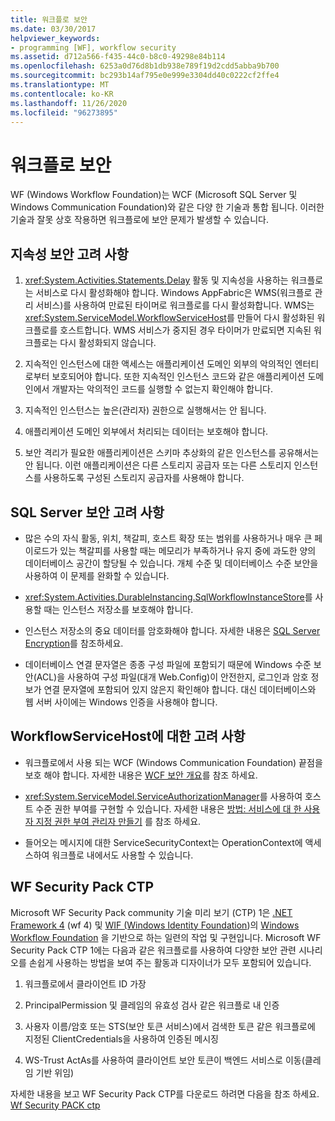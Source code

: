 ```yaml
---
title: 워크플로 보안
ms.date: 03/30/2017
helpviewer_keywords:
- programming [WF], workflow security
ms.assetid: d712a566-f435-44c0-b8c0-49298e84b114
ms.openlocfilehash: 6253a0d76d8b1db938e789f19d2cdd5abba9b700
ms.sourcegitcommit: bc293b14af795e0e999e3304dd40c0222cf2ffe4
ms.translationtype: MT
ms.contentlocale: ko-KR
ms.lasthandoff: 11/26/2020
ms.locfileid: "96273895"
---
```

# <a name="workflow-security"></a>워크플로 보안

WF (Windows Workflow Foundation)는 WCF (Microsoft SQL Server 및 Windows Communication Foundation)와 같은 다양 한 기술과 통합 됩니다. 이러한 기술과 잘못 상호 작용하면 워크플로에 보안 문제가 발생할 수 있습니다.

## <a name="persistence-security-concerns"></a>지속성 보안 고려 사항

1. <xref:System.Activities.Statements.Delay> 활동 및 지속성을 사용하는 워크플로는 서비스로 다시 활성화해야 합니다. Windows AppFabric은 WMS(워크플로 관리 서비스)를 사용하여 만료된 타이머로 워크플로를 다시 활성화합니다. WMS는 <xref:System.ServiceModel.WorkflowServiceHost>를 만들어 다시 활성화된 워크플로를 호스트합니다. WMS 서비스가 중지된 경우 타이머가 만료되면 지속된 워크플로는 다시 활성화되지 않습니다.

2. 지속적인 인스턴스에 대한 액세스는 애플리케이션 도메인 외부의 악의적인 엔터티로부터 보호되어야 합니다. 또한 지속적인 인스턴스 코드와 같은 애플리케이션 도메인에서 개발자는 악의적인 코드를 실행할 수 없는지 확인해야 합니다.

3. 지속적인 인스턴스는 높은(관리자) 권한으로 실행해서는 안 됩니다.

4. 애플리케이션 도메인 외부에서 처리되는 데이터는 보호해야 합니다.

5. 보안 격리가 필요한 애플리케이션은 스키마 추상화의 같은 인스턴스를 공유해서는 안 됩니다. 이런 애플리케이션은 다른 스토리지 공급자 또는 다른 스토리지 인스턴스를 사용하도록 구성된 스토리지 공급자를 사용해야 합니다.

## <a name="sql-server-security-concerns"></a>SQL Server 보안 고려 사항

- 많은 수의 자식 활동, 위치, 책갈피, 호스트 확장 또는 범위를 사용하거나 매우 큰 페이로드가 있는 책갈피를 사용할 때는 메모리가 부족하거나 유지 중에 과도한 양의 데이터베이스 공간이 할당될 수 있습니다. 개체 수준 및 데이터베이스 수준 보안을 사용하여 이 문제를 완화할 수 있습니다.

- <xref:System.Activities.DurableInstancing.SqlWorkflowInstanceStore>를 사용할 때는 인스턴스 저장소를 보호해야 합니다.

- 인스턴스 저장소의 중요 데이터를 암호화해야 합니다. 자세한 내용은 [SQL Server Encryption](/sql/relational-databases/security/encryption/sql-server-encryption)를 참조하세요.

- 데이터베이스 연결 문자열은 종종 구성 파일에 포함되기 때문에 Windows 수준 보안(ACL)을 사용하여 구성 파일(대개 Web.Config)이 안전한지, 로그인과 암호 정보가 연결 문자열에 포함되어 있지 않은지 확인해야 합니다. 대신 데이터베이스와 웹 서버 사이에는 Windows 인증을 사용해야 합니다.

## <a name="considerations-for-workflowservicehost"></a>WorkflowServiceHost에 대한 고려 사항

- 워크플로에서 사용 되는 WCF (Windows Communication Foundation) 끝점을 보호 해야 합니다. 자세한 내용은 [WCF 보안 개요](../wcf/feature-details/security-overview.md)를 참조 하세요.

- <xref:System.ServiceModel.ServiceAuthorizationManager>를 사용하여 호스트 수준 권한 부여를 구현할 수 있습니다. 자세한 내용은 [방법: 서비스에 대 한 사용자 지정 권한 부여 관리자 만들기](../wcf/extending/how-to-create-a-custom-authorization-manager-for-a-service.md) 를 참조 하세요.

- 들어오는 메시지에 대한 ServiceSecurityContext는 OperationContext에 액세스하여 워크플로 내에서도 사용할 수 있습니다.

## <a name="wf-security-pack-ctp"></a>WF Security Pack CTP

 Microsoft WF Security Pack community 기술 미리 보기 (CTP) 1은 [.NET Framework 4](/previous-versions/dotnet/netframework-4.0/w0x726c2(v=vs.100)) (wf 4) 및 [WIF (Windows Identity Foundation](/previous-versions/dotnet/framework/security/index))의 [Windows Workflow Foundation](index.md) 을 기반으로 하는 일련의 작업 및 구현입니다. Microsoft WF Security Pack CTP 1에는 다음과 같은 워크플로를 사용하여 다양한 보안 관련 시나리오를 손쉽게 사용하는 방법을 보여 주는 활동과 디자이너가 모두 포함되어 있습니다.

1. 워크플로에서 클라이언트 ID 가장

2. PrincipalPermission 및 클레임의 유효성 검사 같은 워크플로 내 인증

3. 사용자 이름/암호 또는 STS(보안 토큰 서비스)에서 검색한 토큰 같은 워크플로에 지정된 ClientCredentials을 사용하여 인증된 메시징

4. WS-Trust ActAs를 사용하여 클라이언트 보안 토큰이 백엔드 서비스로 이동(클레임 기반 위임)

자세한 내용을 보고 WF Security Pack CTP를 다운로드 하려면 다음을 참조 하세요. [Wf Security PACK ctp](https://archive.codeplex.com/?p=wf)
